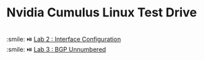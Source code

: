 # Nvidia Cumulus Linux Test Drive
<br>
:smile: ⏯️
<a href ="https://youtu.be/RS4j5qbpWks" target ="_blank">Lab 2 : Interface Configuration</a><br>
:smile: ⏯️
<a href ="https://youtu.be/dQaYaSKXQ5A" target ="_blank">Lab 3 : BGP Unnumbered</a><br>
